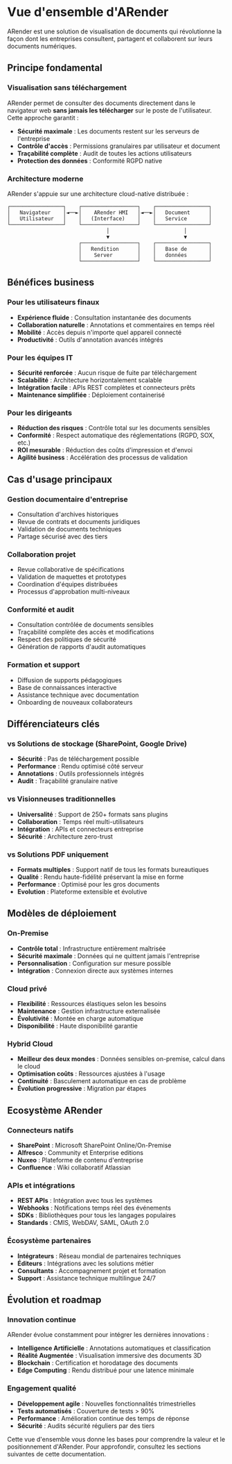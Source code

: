 # Vue d'ensemble d'ARender

ARender est une solution de visualisation de documents qui révolutionne la façon dont les entreprises consultent, partagent et collaborent sur leurs documents numériques.

## Principe fondamental

### Visualisation sans téléchargement
ARender permet de consulter des documents directement dans le navigateur web **sans jamais les télécharger** sur le poste de l'utilisateur. Cette approche garantit :

- **Sécurité maximale** : Les documents restent sur les serveurs de l'entreprise
- **Contrôle d'accès** : Permissions granulaires par utilisateur et document  
- **Traçabilité complète** : Audit de toutes les actions utilisateurs
- **Protection des données** : Conformité RGPD native

### Architecture moderne
ARender s'appuie sur une architecture cloud-native distribuée :

```
┌─────────────────┐    ┌──────────────────┐    ┌─────────────────┐
│   Navigateur    │◄──►│    ARender HMI   │◄──►│   Document      │
│   Utilisateur   │    │   (Interface)    │    │   Service       │
└─────────────────┘    └──────────────────┘    └─────────────────┘
                                │                        │
                                ▼                        ▼
                       ┌──────────────────┐    ┌─────────────────┐
                       │   Rendition      │    │   Base de       │
                       │    Server        │    │   données       │
                       └──────────────────┘    └─────────────────┘
```

## Bénéfices business

### Pour les utilisateurs finaux
- **Expérience fluide** : Consultation instantanée des documents
- **Collaboration naturelle** : Annotations et commentaires en temps réel
- **Mobilité** : Accès depuis n'importe quel appareil connecté
- **Productivité** : Outils d'annotation avancés intégrés

### Pour les équipes IT
- **Sécurité renforcée** : Aucun risque de fuite par téléchargement
- **Scalabilité** : Architecture horizontalement scalable
- **Intégration facile** : APIs REST complètes et connecteurs prêts
- **Maintenance simplifiée** : Déploiement containerisé

### Pour les dirigeants
- **Réduction des risques** : Contrôle total sur les documents sensibles
- **Conformité** : Respect automatique des réglementations (RGPD, SOX, etc.)
- **ROI mesurable** : Réduction des coûts d'impression et d'envoi
- **Agilité business** : Accélération des processus de validation

## Cas d'usage principaux

### Gestion documentaire d'entreprise
- Consultation d'archives historiques
- Revue de contrats et documents juridiques
- Validation de documents techniques
- Partage sécurisé avec des tiers

### Collaboration projet
- Revue collaborative de spécifications
- Validation de maquettes et prototypes  
- Coordination d'équipes distribuées
- Processus d'approbation multi-niveaux

### Conformité et audit
- Consultation contrôlée de documents sensibles
- Traçabilité complète des accès et modifications
- Respect des politiques de sécurité
- Génération de rapports d'audit automatiques

### Formation et support
- Diffusion de supports pédagogiques
- Base de connaissances interactive
- Assistance technique avec documentation
- Onboarding de nouveaux collaborateurs

## Différenciateurs clés

### vs Solutions de stockage (SharePoint, Google Drive)
- **Sécurité** : Pas de téléchargement possible
- **Performance** : Rendu optimisé côté serveur
- **Annotations** : Outils professionnels intégrés
- **Audit** : Traçabilité granulaire native

### vs Visionneuses traditionnelles  
- **Universalité** : Support de 250+ formats sans plugins
- **Collaboration** : Temps réel multi-utilisateurs
- **Intégration** : APIs et connecteurs entreprise
- **Sécurité** : Architecture zero-trust

### vs Solutions PDF uniquement
- **Formats multiples** : Support natif de tous les formats bureautiques
- **Qualité** : Rendu haute-fidélité préservant la mise en forme
- **Performance** : Optimisé pour les gros documents
- **Evolution** : Plateforme extensible et évolutive

## Modèles de déploiement

### On-Premise
- **Contrôle total** : Infrastructure entièrement maîtrisée
- **Sécurité maximale** : Données qui ne quittent jamais l'entreprise
- **Personnalisation** : Configuration sur mesure possible
- **Intégration** : Connexion directe aux systèmes internes

### Cloud privé
- **Flexibilité** : Ressources élastiques selon les besoins  
- **Maintenance** : Gestion infrastructure externalisée
- **Évolutivité** : Montée en charge automatique
- **Disponibilité** : Haute disponibilité garantie

### Hybrid Cloud
- **Meilleur des deux mondes** : Données sensibles on-premise, calcul dans le cloud
- **Optimisation coûts** : Ressources ajustées à l'usage
- **Continuité** : Basculement automatique en cas de problème
- **Évolution progressive** : Migration par étapes

## Ecosystème ARender

### Connecteurs natifs
- **SharePoint** : Microsoft SharePoint Online/On-Premise
- **Alfresco** : Community et Enterprise editions
- **Nuxeo** : Plateforme de contenu d'entreprise
- **Confluence** : Wiki collaboratif Atlassian

### APIs et intégrations
- **REST APIs** : Intégration avec tous les systèmes
- **Webhooks** : Notifications temps réel des événements
- **SDKs** : Bibliothèques pour tous les langages populaires
- **Standards** : CMIS, WebDAV, SAML, OAuth 2.0

### Écosystème partenaires
- **Intégrateurs** : Réseau mondial de partenaires techniques
- **Éditeurs** : Intégrations avec les solutions métier
- **Consultants** : Accompagnement projet et formation
- **Support** : Assistance technique multilingue 24/7

## Évolution et roadmap

### Innovation continue
ARender évolue constamment pour intégrer les dernières innovations :

- **Intelligence Artificielle** : Annotations automatiques et classification
- **Réalité Augmentée** : Visualisation immersive des documents 3D
- **Blockchain** : Certification et horodatage des documents
- **Edge Computing** : Rendu distribué pour une latence minimale

### Engagement qualité
- **Développement agile** : Nouvelles fonctionnalités trimestrielles
- **Tests automatisés** : Couverture de tests > 90%
- **Performance** : Amélioration continue des temps de réponse
- **Sécurité** : Audits sécurité réguliers par des tiers

Cette vue d'ensemble vous donne les bases pour comprendre la valeur et le positionnement d'ARender. Pour approfondir, consultez les sections suivantes de cette documentation.